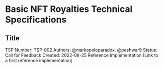 # Basic NFT Royalties Technical Specifications

## Title
TSP Number: TSP-002
Authors: @markopoloparadox, @peshwar9
Status: Call for Feedback
Created: 2022-08-25
Reference Implementation [Link to a first reference implementation]
